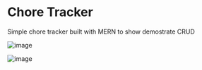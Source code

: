 <h1>Chore Tracker</h1>

Simple chore tracker built with MERN to show demostrate CRUD

![image](https://github.com/RBoyens/Chore-Tracker/assets/142549228/c9883a56-6667-4e1e-b0b8-378c5e790dba)

![image](https://github.com/RBoyens/Chore-Tracker/assets/142549228/5345489d-8e29-4bda-8497-a7bfff75117b)

